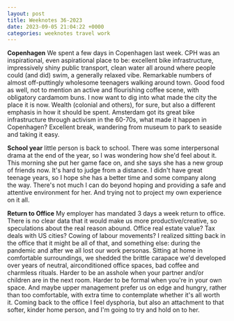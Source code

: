 ```yaml
---
layout: post
title: Weeknotes 36-2023 
date: 2023-09-05 21:04:22 +0000
categories: weeknotes travel work
---
```

**Copenhagen** We spent a few days in Copenhagen last week. CPH was an inspirational, even aspirational place to be: excellent bike infrastructure, impressively shiny public transport, clean water all around where people could (and did) swim, a generally relaxed vibe. Remarkable numbers of almost off-puttingly wholesome teenagers walking around town. Good food as well, not to mention an active and flourishing coffee scene, with obligatory cardamom buns. I now want to dig into what made the city the place it is now. Wealth (colonial and others), for sure, but also a different emphasis in how it should be spent. Amsterdam got its great bike infrastructure through activism in the 60-70s, what made it happen in Copenhagen?
Excellent break, wandering from museum to park to seaside and taking it easy.

**School year** little person is back to school. There was some interpersonal drama at the end of the year, so I was wondering how she'd feel about it. This morning she put her game face on, and she says she has a new group of friends now. It's hard to judge from a distance. I didn't have great teenage years, so I hope she has a better time and some company along the way. There's not much I can do beyond hoping and providing a safe and attentive environment for her. And trying not to project my own experience on it all.

**Return to Office** My employer has mandated 3 days a week return to office. There is no clear data that it would make us more productive/creative, so speculations about the real reason abound. Office real estate value? Tax deals with US cities? Cowing of labour movements?
I realized sitting back in the office that it might be all of that, and something else: during the pandemic and after we all lost our work personas. Sitting at home in comfortable surroundings, we shedded the brittle carapace we'd developed over years of neutral, airconditioned office spaces, bad coffee and charmless rituals. Harder to be an asshole when your partner and/or children are in the next room. Harder to be formal when you're in your own space. And maybe upper management prefer us on edge and hungry, rather than too comfortable, with extra time to contemplate whether it's all worth it.
Coming back to the office I feel dysphoria, but also an attachment to that softer, kinder home person, and I'm going to try and hold on to her.
